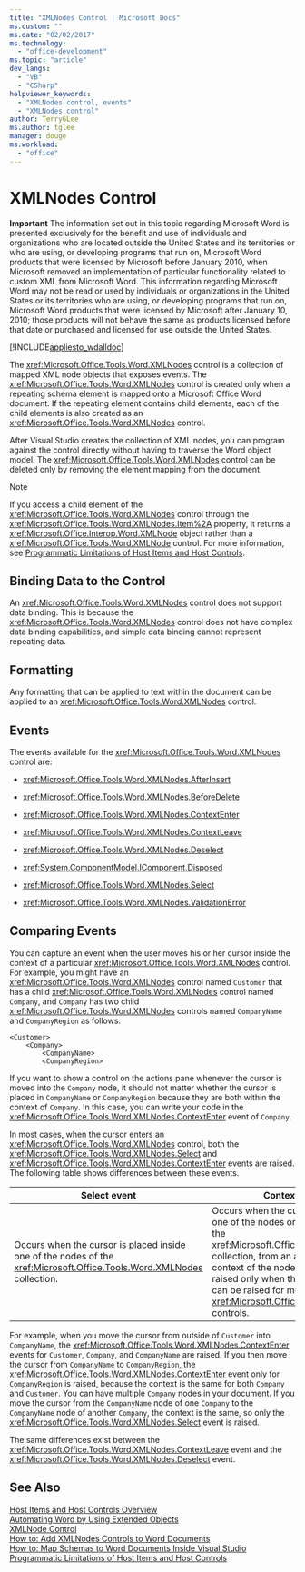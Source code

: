 ```yaml
---
title: "XMLNodes Control | Microsoft Docs"
ms.custom: ""
ms.date: "02/02/2017"
ms.technology: 
  - "office-development"
ms.topic: "article"
dev_langs: 
  - "VB"
  - "CSharp"
helpviewer_keywords: 
  - "XMLNodes control, events"
  - "XMLNodes control"
author: TerryGLee
ms.author: tglee
manager: douge
ms.workload: 
  - "office"
---
```

# XMLNodes Control
  **Important** The information set out in this topic regarding Microsoft Word is presented exclusively for the benefit and use of individuals and organizations who are located outside the United States and its territories or who are using, or developing programs that run on, Microsoft Word products that were licensed by Microsoft before January 2010, when Microsoft removed an implementation of particular functionality related to custom XML from Microsoft Word. This information regarding Microsoft Word may not be read or used by individuals or organizations in the United States or its territories who are using, or developing programs that run on, Microsoft Word products that were licensed by Microsoft after January 10, 2010; those products will not behave the same as products licensed before that date or purchased and licensed for use outside the United States.  
  
 [!INCLUDE[appliesto_wdalldoc](../vsto/includes/appliesto-wdalldoc-md.md)]  
  
 The <xref:Microsoft.Office.Tools.Word.XMLNodes> control is a collection of mapped XML node objects that exposes events. The <xref:Microsoft.Office.Tools.Word.XMLNodes> control is created only when a repeating schema element is mapped onto a Microsoft Office Word document. If the repeating element contains child elements, each of the child elements is also created as an <xref:Microsoft.Office.Tools.Word.XMLNodes> control.  
  
 After Visual Studio creates the collection of XML nodes, you can program against the control directly without having to traverse the Word object model. The <xref:Microsoft.Office.Tools.Word.XMLNodes> control can be deleted only by removing the element mapping from the document.  
  
> [!NOTE]  
>  If you access a child element of the <xref:Microsoft.Office.Tools.Word.XMLNodes> control through the <xref:Microsoft.Office.Tools.Word.XMLNodes.Item%2A> property, it returns a <xref:Microsoft.Office.Interop.Word.XMLNode> object rather than a <xref:Microsoft.Office.Tools.Word.XMLNode> control. For more information, see [Programmatic Limitations of Host Items and Host Controls](../vsto/programmatic-limitations-of-host-items-and-host-controls.md).  
  
## Binding Data to the Control  
 An <xref:Microsoft.Office.Tools.Word.XMLNodes> control does not support data binding. This is because the <xref:Microsoft.Office.Tools.Word.XMLNodes> control does not have complex data binding capabilities, and simple data binding cannot represent repeating data.  
  
## Formatting  
 Any formatting that can be applied to text within the document can be applied to an <xref:Microsoft.Office.Tools.Word.XMLNodes> control.  
  
## Events  
 The events available for the <xref:Microsoft.Office.Tools.Word.XMLNodes> control are:  
  
-   <xref:Microsoft.Office.Tools.Word.XMLNodes.AfterInsert>  
  
-   <xref:Microsoft.Office.Tools.Word.XMLNodes.BeforeDelete>  
  
-   <xref:Microsoft.Office.Tools.Word.XMLNodes.ContextEnter>  
  
-   <xref:Microsoft.Office.Tools.Word.XMLNodes.ContextLeave>  
  
-   <xref:Microsoft.Office.Tools.Word.XMLNodes.Deselect>  
  
-   <xref:System.ComponentModel.IComponent.Disposed>  
  
-   <xref:Microsoft.Office.Tools.Word.XMLNodes.Select>  
  
-   <xref:Microsoft.Office.Tools.Word.XMLNodes.ValidationError>  
  
## Comparing Events  
 You can capture an event when the user moves his or her cursor inside the context of a particular <xref:Microsoft.Office.Tools.Word.XMLNodes> control. For example, you might have an <xref:Microsoft.Office.Tools.Word.XMLNodes> control named `Customer` that has a child <xref:Microsoft.Office.Tools.Word.XMLNodes> control named `Company`, and `Company` has two child <xref:Microsoft.Office.Tools.Word.XMLNodes> controls named `CompanyName` and `CompanyRegion` as follows:  
  
```  
<Customer>  
    <Company>  
        <CompanyName>  
        <CompanyRegion>  
```  
  
 If you want to show a control on the actions pane whenever the cursor is moved into the `Company` node, it should not matter whether the cursor is placed in `CompanyName` or `CompanyRegion` because they are both within the context of `Company`. In this case, you can write your code in the <xref:Microsoft.Office.Tools.Word.XMLNodes.ContextEnter> event of `Company`.  
  
 In most cases, when the cursor enters an <xref:Microsoft.Office.Tools.Word.XMLNodes> control, both the <xref:Microsoft.Office.Tools.Word.XMLNodes.Select> and <xref:Microsoft.Office.Tools.Word.XMLNodes.ContextEnter> events are raised. The following table shows differences between these events.  
  
|Select event|ContextEnter event|  
|------------------|------------------------|  
|Occurs when the cursor is placed inside one of the nodes of the <xref:Microsoft.Office.Tools.Word.XMLNodes> collection.|Occurs when the cursor is placed inside one of the nodes or descendant nodes of the <xref:Microsoft.Office.Tools.Word.XMLNodes> collection, from an area outside of the context of the node. In other words, it is raised only when the context changes, and can be raised for multiple nested <xref:Microsoft.Office.Tools.Word.XMLNodes> controls.|  
  
 For example, when you move the cursor from outside of `Customer` into `CompanyName`, the <xref:Microsoft.Office.Tools.Word.XMLNodes.ContextEnter> events for `Customer`, `Company`, and `CompanyName` are raised. If you then move the cursor from `CompanyName` to `CompanyRegion`, the <xref:Microsoft.Office.Tools.Word.XMLNodes.ContextEnter> event only for `CompanyRegion` is raised, because the context is the same for both `Company` and `Customer`. You can have multiple `Company` nodes in your document. If you move the cursor from the `CompanyName` node of one `Company` to the `CompanyName` node of another `Company`, the context is the same, so only the <xref:Microsoft.Office.Tools.Word.XMLNodes.Select> event is raised.  
  
 The same differences exist between the <xref:Microsoft.Office.Tools.Word.XMLNodes.ContextLeave> event and the <xref:Microsoft.Office.Tools.Word.XMLNodes.Deselect> event.  
  
## See Also  
 [Host Items and Host Controls Overview](../vsto/host-items-and-host-controls-overview.md)   
 [Automating Word by Using Extended Objects](../vsto/automating-word-by-using-extended-objects.md)   
 [XMLNode Control](../vsto/xmlnode-control.md)   
 [How to: Add XMLNodes Controls to Word Documents](../vsto/how-to-add-xmlnodes-controls-to-word-documents.md)   
 [How to: Map Schemas to Word Documents Inside Visual Studio](../vsto/how-to-map-schemas-to-word-documents-inside-visual-studio.md)   
 [Programmatic Limitations of Host Items and Host Controls](../vsto/programmatic-limitations-of-host-items-and-host-controls.md)  
  
  